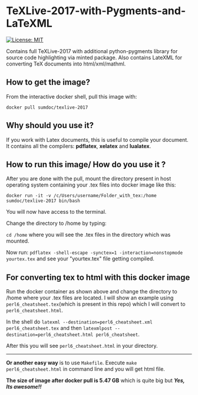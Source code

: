 # TeXLive-2017-with-Pygments-and-LaTeXML

[![License: MIT](https://img.shields.io/badge/License-MIT-yellow.svg)](https://opensource.org/licenses/MIT)

Contains full TeXLive-2017 with additional python-pygments library for source code highlighting via minted package.
Also contains LateXML for converting TeX documents into html/xml/mathml.


## How to get the image?

From the interactive docker shell, pull this image with:

`docker pull sumdoc/texlive-2017`

## Why should you use it?

If you work with Latex documents, this is useful to compile your document.  It contains all the compilers: **pdflatex**, **xelatex** and **lualatex**.

## How to run this image/ How do you use it ?

After you are done with the pull, mount the directory present in host operating system containing your .tex files 
into docker image like this:

`docker run -it -v /c/Users/username/Folder_with_tex:/home sumdoc/texlive-2017 bin/bash`


You will now have access to the terminal.

Change the directory to /home by typing:

`cd /home` where you will see the .tex files in the directory which was mounted.

Now run:
`pdflatex -shell-escape -synctex=1 -interaction=nonstopmode yourtex.tex` and see your "yourtex.tex" file getting compiled.


## For converting tex to html with this docker image


Run the  docker container as shown above and change the directory to /home where your .tex files are located.
I will show an example using `perl6_cheatsheet.tex`(which is present in this repo) which I will convert to `perl6_cheatsheet.html`.

In the shell do `latexml --destination=perl6_cheatsheet.xml perl6_cheatsheet.tex` and then
`latexmlpost --destination=perl6_cheatsheet.html perl6_cheatsheet`.

After this you will see `perl6_cheatsheet.html` in your directory.

---

**Or another easy way** is to use `Makefile`. Execute `make perl6_cheatsheet.html` in command line and you will get html file.



**The size of image after docker pull is 5.47 GB** which is quite big but
***Yes, Its awesome!!***


